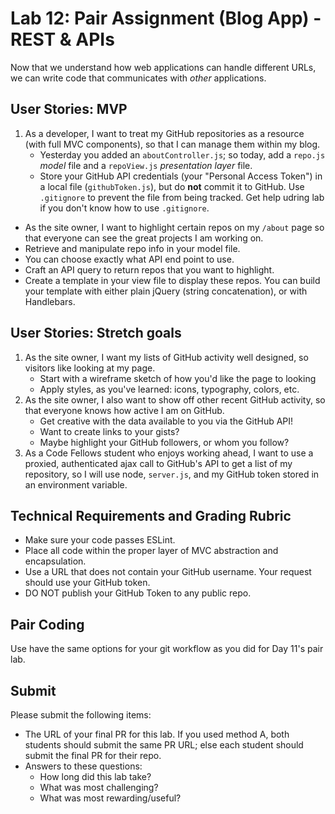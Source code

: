 # Lab 12: Pair Assignment (Blog App) - REST &amp; APIs

Now that we understand how web applications can handle different URLs, we can write code that communicates with *other* applications.

## User Stories: MVP
1. As a developer, I want to treat my GitHub repositories as a resource (with full MVC components), so that I can manage them within my blog.
   - Yesterday you added an `aboutController.js`; so today, add a `repo.js` *model* file and a `repoView.js` *presentation layer* file.
   - Store your GitHub API credentials (your "Personal Access Token") in a local file (`githubToken.js`), but do **not** commit it to GitHub. Use `.gitignore` to prevent the file from being tracked. Get help udring lab if you don't know how to use `.gitignore`.
  - As the site owner, I want to highlight certain repos on my `/about` page so that everyone can see the great projects I am working on.
  - Retrieve and manipulate repo info in your model file.
  - You can choose exactly what API end point to use.
  - Craft an API query to return repos that you want to highlight.
  - Create a template in your view file to display these repos. You can build your template with either plain jQuery (string concatenation), or with Handlebars.

## User Stories: Stretch goals
1. As the site owner, I want my lists of GitHub activity well designed, so visitors like looking at my page.
   - Start with a wireframe sketch of how you'd like the page to looking
   - Apply styles, as you've learned: icons, typography, colors, etc.
1. As the site owner, I also want to show off other recent GitHub activity, so that everyone knows how active I am on GitHub.
   - Get creative with the data available to you via the GitHub API!
   - Want to create links to your gists?
   - Maybe highlight your GitHub followers, or whom you follow?
1. As a Code Fellows student who enjoys working ahead, I want to use a proxied, authenticated ajax call to GitHub's API to get a list of my repository, so I will use node, `server.js`, and my GitHub token stored in an environment variable.

## Technical Requirements and Grading Rubric
- Make sure your code passes ESLint.
- Place all code within the proper layer of MVC abstraction and encapsulation.
- Use a URL that does not contain your GitHub username. Your request should use your GitHub token.
- DO NOT publish your GitHub Token to any public repo.

## Pair Coding
Use have the same options for your git workflow as you did for Day 11's pair lab.

## Submit
Please submit the following items:

- The URL of your final PR for this lab. If you used method A, both students should submit the same PR URL; else each student should submit the final PR for their repo.
- Answers to these questions:
  - How long did this lab take?
  - What was most challenging?
  - What was most rewarding/useful?
